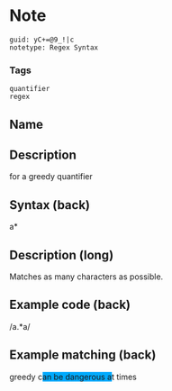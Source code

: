 # Note
```
guid: yC+=@9_!|c
notetype: Regex Syntax
```

### Tags
```
quantifier
regex
```

## Name


## Description
for a greedy quantifier

## Syntax (back)
<div><div>a*</div></div>

## Description (long)
<div><div><div>Matches as many characters as possible.</div></div></div>

## Example code (back)
<div>/a.*a/</div>

## Example matching (back)
<div>greedy c<span style="background-color: rgb(0, 170, 255);">an be dangerous a</span>t times
</div>

